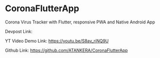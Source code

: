 # CoronaFlutterApp

Corona Virus Tracker with Flutter, responsive PWA and Native Android App

Devpost Link:

YT Video Demo Link: https://youtu.be/S8av_riNQ9U

Github Link: https://github.com/ATANKERA/CoronaFlutterApp
